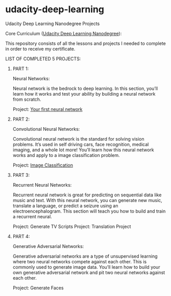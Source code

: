 # udacity-deep-learning
Udacity Deep Learning Nanodegree Projects

Core Curriculum ([Udacity Deep Learning Nanodegree](https://www.udacity.com/course/deep-learning-nanodegree--nd101)):

This repository consists of all the lessons and projects I needed to complete in order to receive my certificate.

LIST OF COMPLETED 5 PROJECTS:

1. PART 1:

   Neural Networks:
   
   Neural network is the bedrock to deep learning. In this section, you’ll learn how it works and test your ability by building a neural network from scratch.

   Project: [Your first neural network](https://github.com/ozgurpolat/udacity-deep-learning/tree/master/DLND-your-first-network)

2. PART 2:

   Convolutional Neural Networks:

   Convolutional neural network is the standard for solving vision problems. It’s used in self driving cars, face recognition, medical imaging, and a whole lot more! You’ll learn how this neural network works and apply to a image classification problem.

   Project: [Image Classification](https://github.com/ozgurpolat/udacity-deep-learning/tree/master/dlnd_image_classification.ipynb.2)

3. PART 3:

   Recurrent Neural Networks:

   Recurrent neural network is great for predicting on sequential data like music and text. With this neural network, you can generate new music, translate a language, or predict a seizure using an electroencephalogram. This section will teach you how to build and train a recurrent neural.

   Project: Generate TV Scripts
   Project: Translation Project

4. PART 4:

   Generative Adversarial Networks:

   Generative adversarial networks are a type of unsupervised learning where two neural networks compete against each other. This is commonly used to generate image data. You’ll learn how to build your own generative adversarial network and pit two neural networks against each other.

   Project: Generate Faces
